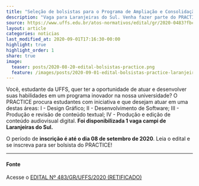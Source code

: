 ```yaml
---
title: "Seleção de bolsistas para o Programa de Ampliação e Consolidação de Tecnologias e Inovação no Contexto Educacional."
description: "Vaga para Laranjeiras do Sul. Venha fazer parte do PRACTICE!"
source: https://www.uffs.edu.br/atos-normativos/edital/gr/2020-0483?fbclid=IwAR3D6xwnACJlBUhbuNN-iqPKoBV_HXgriN7yjXY8tLV2EllOJEXiOPFsbAY
layout: article
categories: noticias
last_modified_at: 2020-09-01T17:16:30-00:00
highlight: true
highlight_order: 1
share: true
image:
  teaser: posts/2020-08-20-edital-bolsistas-practice.png
  feature: /images/posts/2020-09-01-edital-bolsistas-practice-laranjeiras-do-sul.png
---
```


Você, estudante da UFFS, quer ter a oportunidade de atuar e desenvolver suas habilidades em um programa inovador na nossa universidade?
O PRACTICE procura estudantes com iniciativa e que desejam atuar em uma destas áreas: I - Design Gráfico; II - Desenvolvimento de Software; III - Produção e revisão de conteúdo textual; IV - Produção e edição de conteúdo audiovisual digital.
**Foi disponibilizada 1 vaga campi de Laranjeiras do Sul.**

O período de **inscrição é até o dia 08 de setembro de 2020**. Leia o edital e se inscreva para ser bolsista do PRACTICE!



---
#### Fonte
Acesse o [EDITAL Nº 483/GR/UFFS/2020 (RETIFICADO)]({{page.source}})

